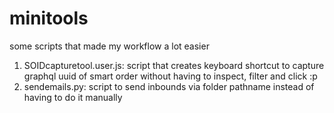 # minitools
some scripts that made my workflow a lot easier

1. SOIDcapturetool.user.js: script that creates keyboard shortcut to capture graphql uuid of smart order without having to inspect, filter and click :p
2. sendemails.py: script to send inbounds via folder pathname instead of having to do it manually
